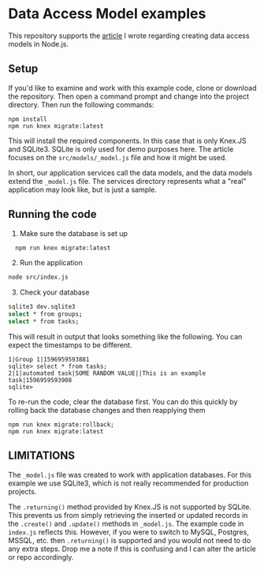 # Data Access Model examples

This repository supports the [article](https://medium.com/@shawngrover/data-access-models-with-node-15b0e30807b4) I wrote regarding creating data access models in Node.js.

## Setup

If you'd like to examine and work with this example code, clone or download the repository. Then open a command prompt and change into the project directory. Then run the following commands:

```
npm install
npm run knex migrate:latest
```

This will install the required components. In this case that is only Knex.JS and SQLite3. SQLite is only used for demo purposes here. The article focuses on the `src/models/_model.js` file and how it might be used.

In short, our application services call the data models, and the data models extend the `_model.js` file. The services directory represents what a "real" application may look like, but is just a sample.

## Running the code

1. Make sure the database is set up

```bash
  npm run knex migrate:latest
```

2. Run the application

```bash
node src/index.js
```

3. Check your database

```bash
sqlite3 dev.sqlite3
select * from groups;
select * from tasks;
```

This will result in output that looks something like the following. You can expect the timestamps to be different.

```
1|Group 1|1596959593881
sqlite> select * from tasks;
2|1|automated task|SOME RANDOM VALUE||This is an example task|1596959593908
sqlite>
```

To re-run the code, clear the database first. You can do this quickly by rolling back the database changes and then reapplying them

```
npm run knex migrate:rollback;
npm run knex migrate:latest
```

## LIMITATIONS

The `_model.js` file was created to work with application databases. For this example we use SQLite3, which is not really recommended for production projects.

The `.returning()` method provided by Knex.JS is not supported by SQLite. This prevents us from simply retrieving the inserted or updated records in the `.create()` and `.update()` methods in `_model.js`. The example code in `index.js` reflects this. However, if you were to switch to MySQL, Postgres, MSSQL, etc. then `.returning()` is supported and you would not need to do any extra steps. Drop me a note if this is confusing and I can alter the article or repo accordingly.
